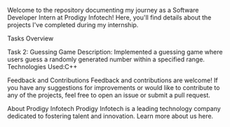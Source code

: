 Welcome to the repository documenting my journey as a Software Developer Intern at Prodigy Infotech! Here, you'll find details about the projects I've completed during my internship.

Tasks Overview

Task 2: Guessing Game Description: Implemented a guessing game where users guess a randomly generated number within a specified range. Technologies Used:C++

Feedback and Contributions Feedback and contributions are welcome! If you have any suggestions for improvements or would like to contribute to any of the projects, feel free to open an issue or submit a pull request.

About Prodigy Infotech Prodigy Infotech is a leading technology company dedicated to fostering talent and innovation. Learn more about us here.

